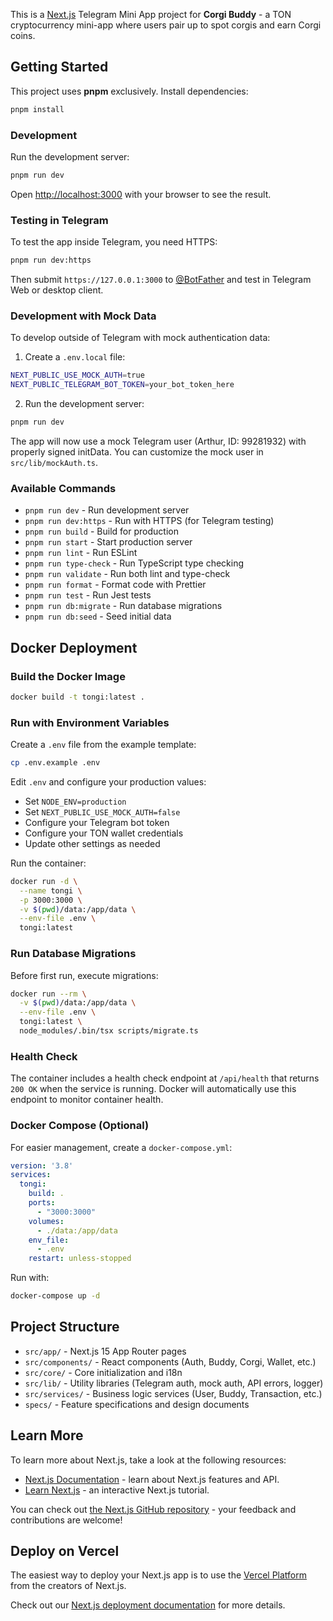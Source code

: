 This is a [Next.js](https://nextjs.org) Telegram Mini App project for **Corgi Buddy** - a TON cryptocurrency mini-app where users pair up to spot corgis and earn Corgi coins.

## Getting Started

This project uses **pnpm** exclusively. Install dependencies:

```bash
pnpm install
```

### Development

Run the development server:

```bash
pnpm run dev
```

Open [http://localhost:3000](http://localhost:3000) with your browser to see the result.

### Testing in Telegram

To test the app inside Telegram, you need HTTPS:

```bash
pnpm run dev:https
```

Then submit `https://127.0.0.1:3000` to [@BotFather](https://t.me/botfather) and test in Telegram Web or desktop client.

### Development with Mock Data

To develop outside of Telegram with mock authentication data:

1. Create a `.env.local` file:
```bash
NEXT_PUBLIC_USE_MOCK_AUTH=true
NEXT_PUBLIC_TELEGRAM_BOT_TOKEN=your_bot_token_here
```

2. Run the development server:
```bash
pnpm run dev
```

The app will now use a mock Telegram user (Arthur, ID: 99281932) with properly signed initData. You can customize the mock user in `src/lib/mockAuth.ts`.

### Available Commands

- `pnpm run dev` - Run development server
- `pnpm run dev:https` - Run with HTTPS (for Telegram testing)
- `pnpm run build` - Build for production
- `pnpm run start` - Start production server
- `pnpm run lint` - Run ESLint
- `pnpm run type-check` - Run TypeScript type checking
- `pnpm run validate` - Run both lint and type-check
- `pnpm run format` - Format code with Prettier
- `pnpm run test` - Run Jest tests
- `pnpm run db:migrate` - Run database migrations
- `pnpm run db:seed` - Seed initial data

## Docker Deployment

### Build the Docker Image

```bash
docker build -t tongi:latest .
```

### Run with Environment Variables

Create a `.env` file from the example template:

```bash
cp .env.example .env
```

Edit `.env` and configure your production values:
- Set `NODE_ENV=production`
- Set `NEXT_PUBLIC_USE_MOCK_AUTH=false`
- Configure your Telegram bot token
- Configure your TON wallet credentials
- Update other settings as needed

Run the container:

```bash
docker run -d \
  --name tongi \
  -p 3000:3000 \
  -v $(pwd)/data:/app/data \
  --env-file .env \
  tongi:latest
```

### Run Database Migrations

Before first run, execute migrations:

```bash
docker run --rm \
  -v $(pwd)/data:/app/data \
  --env-file .env \
  tongi:latest \
  node_modules/.bin/tsx scripts/migrate.ts
```

### Health Check

The container includes a health check endpoint at `/api/health` that returns `200 OK` when the service is running. Docker will automatically use this endpoint to monitor container health.

### Docker Compose (Optional)

For easier management, create a `docker-compose.yml`:

```yaml
version: '3.8'
services:
  tongi:
    build: .
    ports:
      - "3000:3000"
    volumes:
      - ./data:/app/data
    env_file:
      - .env
    restart: unless-stopped
```

Run with:

```bash
docker-compose up -d
```

## Project Structure

- `src/app/` - Next.js 15 App Router pages
- `src/components/` - React components (Auth, Buddy, Corgi, Wallet, etc.)
- `src/core/` - Core initialization and i18n
- `src/lib/` - Utility libraries (Telegram auth, mock auth, API errors, logger)
- `src/services/` - Business logic services (User, Buddy, Transaction, etc.)
- `specs/` - Feature specifications and design documents

## Learn More

To learn more about Next.js, take a look at the following resources:

- [Next.js Documentation](https://nextjs.org/docs) - learn about Next.js features and API.
- [Learn Next.js](https://nextjs.org/learn) - an interactive Next.js tutorial.

You can check out [the Next.js GitHub repository](https://github.com/vercel/next.js) - your feedback and contributions are welcome!

## Deploy on Vercel

The easiest way to deploy your Next.js app is to use the [Vercel Platform](https://vercel.com/new?utm_medium=default-template&filter=next.js&utm_source=create-next-app&utm_campaign=create-next-app-readme) from the creators of Next.js.

Check out our [Next.js deployment documentation](https://nextjs.org/docs/app/building-your-application/deploying) for more details.
